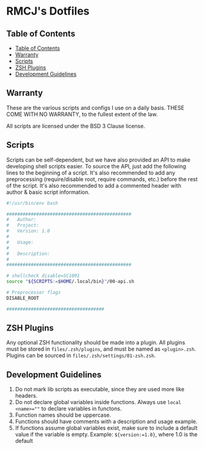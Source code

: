 # RMCJ's Dotfiles

## Table of Contents

- [Table of Contents](#table-of-contents)
- [Warranty](#warranty)
- [Scripts](#scripts)
- [ZSH Plugins](#zsh-plugins)
- [Development Guidelines](#development-guidelines)

## Warranty

These are the various scripts and configs I use on a daily basis.
THESE COME WITH NO WARRANTY, to the fullest extent of the law.

All scripts are licensed under the BSD 3 Clause license.

## Scripts

Scripts can be self-dependent, but we have also provided an API
to make developing shell scripts easier. To source the API, just
add the following lines to the beginning of a script. It's also
recommended to add any preprocessing (require/disable root, 
require commands, etc.) before the rest of the script. It's also 
recommended to add a commented header with author & basic script information.

```bash
#!/usr/bin/env bash

##############################################
#   Author: 
#   Project: 
#   Version: 1.0
#
#   Usage: 
#
#   Description:
#
##############################################

# shellcheck disable=SC1091
source "${SCRIPTS:=$HOME/.local/bin}"/00-api.sh

# Preprocessor flags
DISABLE_ROOT

####################################

```

## ZSH Plugins

Any optional ZSH functionality should be made into a plugin. All plugins must be stored in `files/.zsh/plugins`,
and must be named as `<plugin>.zsh`. Plugins can be sourced in `files/.zsh/settings/01-zsh.zsh`.

## Development Guidelines

1. Do not mark lib scripts as executable, since they are used more like headers.
2. Do not declare global variables inside functions. Always use `local <name>=""` to declare variables in functons.
3. Function names should be uppercase.
4. Functions should have comments with a description and usage example.
5. If functions assume global variables exist, make sure to include a default value if the variable is empty.
Example: `${version:=1.0}`, where 1.0 is the default

